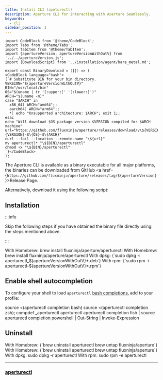 ```yaml
---
title: Install CLI (apeturectl)
description: Aperture CLI for interacting with Aperture Seamlessly.
keywords:
  - cli
sidebar_position: 1
---
```


```mdx-code-block
import CodeBlock from '@theme/CodeBlock';
import Tabs from '@theme/Tabs';
import TabItem from '@theme/TabItem';
import {apertureVersion, apertureVersionWithOutV} from '../../apertureVersion.js';
import {DownloadScript} from '../installation/agent/bare_metal.md';
```

```mdx-code-block
export const BinaryDownload = ({}) => (
<CodeBlock language="bash">
{`# Substitute BIN for your bin directory.
VERSION="${apertureVersionWithOutV}"
BIN="/usr/local/bin"
OS="$(uname | tr '[:upper:]' '[:lower:]')"
ARCH="$(uname -m)"
case "$ARCH" in
  x86_64) ARCH="amd64";;
  aarch64) ARCH="arm64";;
  *) echo "Unsupported architecture: $ARCH"; exit 1;;
esac
echo "Will download $OS package version $VERSION compiled for $ARCH machine"
url="https://github.com/fluxninja/aperture/releases/download/v\${VERSION}/aperturectl-$\{VERSION}-$\{OS}-$\{ARCH}"
curl --fail --location --remote-name "\${url}"
mv aperturectl* "\${BIN}/aperturectl"
chmod +x "\${BIN}/aperturectl"
`}</CodeBlock>
);
```

The Aperture CLI is available as a binary executable for all major platforms,
the binaries can be downloaded from GitHub <a
href={`https://github.com/fluxninja/aperture/releases/tag/${apertureVersion}`}>Release
Page</a>.

Alternatively, download it using the following script:

<Tabs groupId="packageManager" queryString>
  <TabItem value="dpkg" label="dpkg">
    <DownloadScript packager="deb" arch="amd64" archSeparator="_" versionSeparator="_" component="aperturectl" />
  </TabItem>
  <TabItem value="rpm" label="rpm">
    <DownloadScript packager="rpm" arch="x86_64" archSeparator="." versionSeparator="-" component="aperturectl" />
  </TabItem>
  <TabItem value="binary" label="binary">
    <BinaryDownload  />
  </TabItem>
</Tabs>

## Installation

:::info

Skip the following steps if you have obtained the binary file directly using the
steps mentioned above.

:::

<!-- vale off -->

<Tabs groupId="setup" queryString>
<TabItem value="macOS" label="macOS">
With Homebrew:
<CodeBlock language="bash">
brew install fluxninja/aperture/aperturectl
</CodeBlock>
</TabItem>
<TabItem value="Linux" label="Linux">
With Homebrew:
<CodeBlock language="bash">
brew install fluxninja/aperture/aperturectl
</CodeBlock>
With dpkg:
<CodeBlock language="bash">
{`sudo dpkg -i aperturectl_${apertureVersionWithOutV}*.deb`}
</CodeBlock>
With rpm:
<CodeBlock language="bash">
{`sudo rpm -i aperturectl-${apertureVersionWithOutV}*.rpm`}
</CodeBlock>
</TabItem>
</Tabs>

<!-- vale on -->

## Enable shell autocompletion

To configure your shell to load `aperturectl`
[bash completions](/reference/aperturectl/completion/completion.md), add to your
profile:

<Tabs>
<TabItem value="bash" label="bash">
<CodeBlock language="bash">
source &lt;(aperturectl completion bash)
</CodeBlock>
</TabItem>
<TabItem value="zsh" label="zsh">
<CodeBlock language="zsh">
source &lt;(aperturectl completion zsh); compdef _aperturectl aperturectl
</CodeBlock>
</TabItem>
<TabItem value="fish" label="fish">
<CodeBlock language="fish">
aperturectl completion fish | source
</CodeBlock>
</TabItem>
<TabItem value="powershell" label="powershell">
<CodeBlock language="powershell">
aperturectl completion powershell | Out-String | Invoke-Expression
</CodeBlock>
</TabItem>
</Tabs>

## Uninstall

<!-- vale off -->
<Tabs groupId="setup" queryString>
<TabItem value="macOS" label="macOS">
With Homebrew:
<CodeBlock language="bash">
{`brew uninstall aperturectl
brew untap fluxninja/aperture`}
</CodeBlock>
</TabItem>
<TabItem value="Linux" label="Linux">
With Homebrew:
<CodeBlock language="bash">
{`brew uninstall aperturectl
brew untap fluxninja/aperture`}
</CodeBlock>
With dpkg:
<CodeBlock language="bash">
sudo dpkg -r aperturectl
</CodeBlock>
With rpm:
<CodeBlock language="bash">
sudo rpm -e aperturectl
</CodeBlock>
</TabItem></Tabs>

<!-- vale on -->

---

### [aperturectl](/reference/aperturectl/aperturectl.md)
